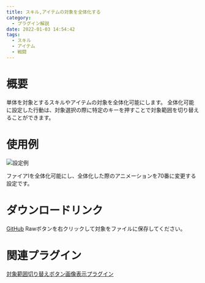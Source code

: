 ```yaml
---
title: スキル,アイテムの対象を全体化する
category:
  - プラグイン解説
date: 2022-01-03 14:54:42
tags:
  - スキル
  - アイテム
  - 戦闘
---
```


# 概要

単体を対象とするスキルやアイテムの対象を全体化可能にします。
全体化可能に設定した行動は、対象選択の際に特定のキーを押すことで対象範囲を切り替えることができます。

# 使用例

![設定例](expand-target-scope-setting.png "設定例")

ファイアⅠを全体化可能にし、全体化した際のアニメーションを70番に変更する設定です。

# ダウンロードリンク

[GitHub](https://github.com/elleonard/DarkPlasma-MZ-Plugins/blob/release/DarkPlasma_.js)
Rawボタンを右クリックして対象をファイルに保存してください。

# 関連プラグイン

[対象範囲切り替えボタン画像表示プラグイン](https://github.com/elleonard/DarkPlasma-MZ-Plugins/blob/release/DarkPlasma_ExpandTargetScopeButton.js)
